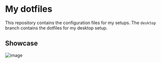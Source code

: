 # My dotfiles

This repository contains the configuration files for my setups. The `desktop` branch contains the dotfiles for my desktop setup.

## Showcase 
![image](https://github.com/GioPan04/dotfiles/assets/29762826/6904877a-c68e-4444-8e9c-f6151de0d6cb)

